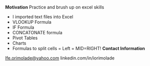 **Motivation**
Practice and brush up on excel skills

- I imported text files into Excel
- VLOOKUP Formula
- IF Formula
- CONCATONATE formula
- Pivot Tables
- Charts
- Formulas to split cells = Left = MID=RIGHT!
**Contact Information**

Ife.orimolade@yahoo.com
linkedin.com/in/iorimolade

